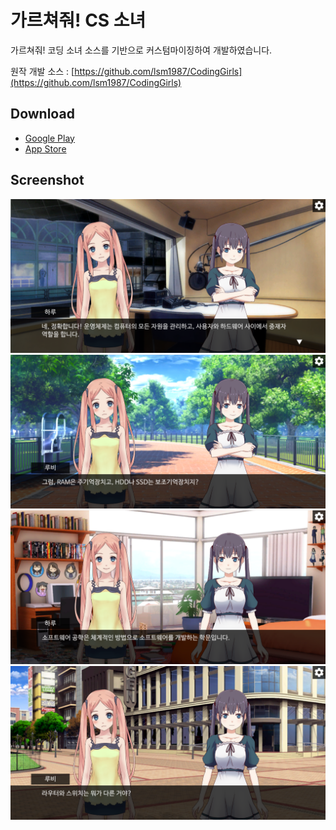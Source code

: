 # 가르쳐줘! CS 소녀

가르쳐줘! 코딩 소녀 소스를 기반으로 커스텀마이징하여 개발하였습니다.

원작 개발 소스 : [https://github.com/lsm1987/CodingGirls](https://github.com/lsm1987/CodingGirls)

## Download

* [Google Play](https://play.google.com/store/apps/details?id=com.lsm1987.CodingGirls)
* [App Store](https://apps.apple.com/app/id1437807884)

## Screenshot

![ScreenShot02](Files/Images/ScreenShot01.png)
![ScreenShot03](Files/Images/ScreenShot02.png)
![ScreenShot04](Files/Images/ScreenShot03.png)
![ScreenShot01](Files/Images/ScreenShot04.png)

